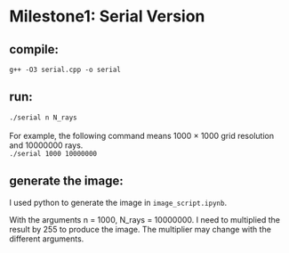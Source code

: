 # Milestone1: Serial Version

## compile:
``` g++ -O3 serial.cpp -o serial ```

## run: 
``` ./serial n N_rays ``` <br><br>
For example, the following command means 1000 × 1000 grid resolution and 10000000 rays. <br>
``` ./serial 1000 10000000 ```

## generate the image:
I used python to generate the image in ```image_script.ipynb```.

With the arguments n = 1000, N_rays = 10000000. I need to multiplied the result by 255 to produce the image. The multiplier may change with the different arguments.

